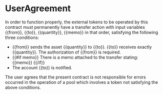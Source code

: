 <h1 class="clause">UserAgreement</h1>

In order to function properly, the external tokens to be operated by this contract must permanently have a transfer action with input variables {{from}}, {{to}}, {{quantity}}, {{memo}} in that order, satisfying the following three conditions:
* {{from}} sends the asset {{quantity}} to {{to}}. {{to}} receives exactly {{quantity}}. The authorization of {{from}} is required.
* {{#if memo}} There is a memo attached to the transfer stating: {{memo}} {{/if}}
* The account {{to}} is notified.

The user agrees that the present contract is not responsible for errors occurred in the operation of a pool which involves a token not satisfying the above conditions.
